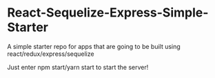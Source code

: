 # React-Sequelize-Express-Simple-Starter
A simple starter repo for apps that are going to be built using react/redux/express/sequelize

Just enter npm start/yarn start to start the server!
